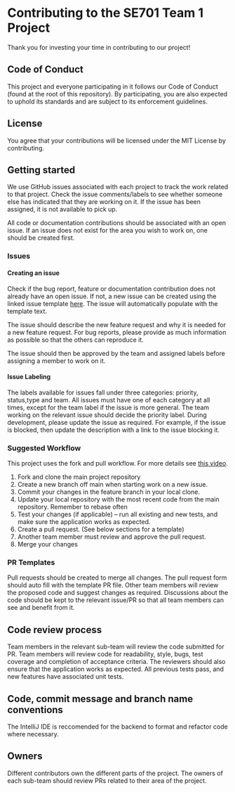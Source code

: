 # Contributing to the SE701 Team 1 Project

Thank you for investing your time in contributing to our project! 

## Code of Conduct
This project and everyone participating in it follows our Code of Conduct (found at the root of this repository). By participating, you are also expected to uphold its standards and are subject to its enforcement guidelines.

## License
You agree that your contributions will be licensed under the MIT License by contributing.

## Getting started
We use GitHub issues associated with each project to track the work related to that project. Check the issue comments/labels to see whether someone else has indicated that they are working on it. If the issue has been assigned, it is not available to pick up. 

All code or documentation contributions should be associated with an open issue. If an issue does not exist for the area you wish to work on, one should be created first.

### Issues 
#### Creating an issue
Check if the bug report, feature or documentation contribution does not already have an open issue. If not, a new issue can be created using the linked issue template [here](https://github.com/SE701-T1/frontend/blob/main/.github/issue_template.md). The issue will automatically populate with the template text.

The issue should describe the new feature request and why it is needed for a new feature request. For bug reports, please provide as much information as possible so that the others can reproduce it. 

The issue should then be approved by the team and assigned labels before assigning a member to work on it.

#### Issue Labeling
The labels available for issues fall under three categories: priority, status,type and team. All issues must have one of each category at all times, except for the team label if the issue is more general. The team working on the relevant issue should decide the priority label. During development, please update the issue as required. For example, if the issue is blocked, then update the description with a link to the issue blocking it.

### Suggested Workflow
This project uses the fork and pull workflow. For more details see [this video](https://www.youtube.com/watch?v=nT8KGYVurIU).

1. Fork and clone the main project repository 
2. Create a new branch off main when starting work on a new issue.
3. Commit your changes in the feature branch in your local clone.
4. Update your local repository with the most recent code from the main repository. Remember to rebase often
5. Test your changes (if applicable) – run all existing and new tests, and make sure the application works as expected. 
6. Create a pull request. (See below sections for a template) 
7. Another team member must review and approve the pull request.  
8. Merge your changes

### PR Templates
Pull requests should be created to merge all changes. The pull request form should auto fill with the template PR file. Other team members will review the proposed code and suggest changes as required. Discussions about the code should be kept to the relevant issue/PR so that all team members can see and benefit from it.

## Code review process
Team members in the relevant sub-team will review the code submitted for PR. Team members will review code for readability, style, bugs, test coverage and completion of acceptance criteria. The reviewers should also ensure that the application works as expected. All previous tests pass, and new features have associated unit tests.

## Code, commit message and branch name conventions
The IntelliJ IDE is reccomended for the backend to format and refactor code where necessary.

## Owners
Different contributors own the different parts of the project. The owners of each sub-team should review PRs related to their area of the project.
